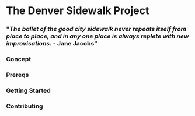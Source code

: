 # The Denver Sidewalk Project

### "*The ballet of the good city sidewalk never repeats itself from place to place, and in any one place is always replete with new improvisations.* - Jane Jacobs"

### Concept

### Prereqs

### Getting Started

### Contributing
